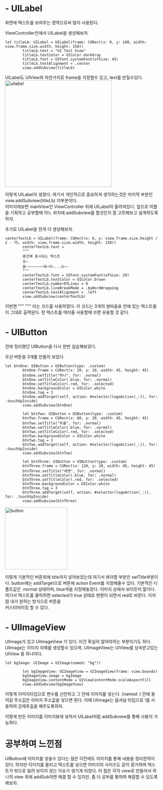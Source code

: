 # - UILabel

화면에 택스트를 보여주는 영역으로써 많이 사용된다.

ViewController안에서 UILabel을 생성해보자.

```
let titleLb: UILabel = UILabel(frame: CGRect(x: 0, y: 100, width: view.frame.size.width, height: 150))
        titleLb.text = "UI Test View"
        titleLb.textColor = UIColor.darkGray
        titleLb.font = UIFont.systemFont(ofSize: 45)
        titleLb.textAlignment = .center
        view.addSubview(titleLb)

```

UILabel도 UIView와 마찬가지로 frame을 지정할수 있고, text를 만질수있다.
<img width="350" alt="uilabel" src="https://user-images.githubusercontent.com/35207193/35678903-7bcbe0a8-0798-11e8-91d9-f8b37b582a30.png">

이렇게 UILabel이 생겼다. 여기서 개인적으로 중요하게 생각하는것은 마지막 부분인 view.addSubview(titleLb) 이부분이다.<br>
이미지에보면 mainView인 ViewController 위에 UILabel이 올려져있다. 앞으로 어플을 기획하고 공부할때 어느 위치에
addSubview를 할것인지 잘 고민해보고 설계하도록 하자.

추가로 UILabel을 한개 더 생성해보자.

```
centerTextLb = UILabel(frame: CGRect(x: 0, y: view.frame.size.height / 2 - 75, width: view.frame.size.width, height: 150))
        centerTextLb.text =
        """
        중간에 표시되는 텍스트
        오~
        쏠~~~~~~~~레~미~...오~~
        """
        centerTextLb.font = UIFont.systemFont(ofSize: 20)
        centerTextLb.textColor = UIColor.brown
        centerTextLb.numberOfLines = 0
        centerTextLb.lineBreakMode = .byWordWrapping
        centerTextLb.textAlignment = .left
        view.addSubview(centerTextLb)

```

이번엔 """ """ 라는 코드를 사용하였다. 이 코드는 3개의 쌍따옴표 안에 있는 텍스트들이 그대로 출력된다. 한 텍스트를 여러줄 사용할때 쓰면 유용할 것 같다. <br>

# - UIButton

전에 정리했던 UIButton을 다시 한번 실습해보았다.<br>

우선 버튼을 3개를 만들어 보았다.

```
let btnOne: UIButton = UIButton(type: .custom)
        btnOne.frame = CGRect(x: 20, y: 20, width: 45, height: 45)
        btnOne.setTitle("하나", for: .normal)
        btnOne.setTitleColor(.blue, for: .normal)
        btnOne.setTitleColor(.red, for: .selected)
        btnOne.backgroundColor = UIColor.white
        btnOne.tag = 1
        btnOne.addTarget(self, action: #selector(logoAction(_:)), for: .touchUpInside)
        view.addSubview(btnOne)

        let btnTwo: UIButton = UIButton(type: .custom)
        btnTwo.frame = CGRect(x: 80, y: 20, width: 45, height: 45)
        btnTwo.setTitle("두울", for: .normal)
        btnTwo.setTitleColor(.blue, for: .normal)
        btnTwo.setTitleColor(.red, for: .selected)
        btnTwo.backgroundColor = UIColor.white
        btnTwo.tag = 2
        btnTwo.addTarget(self, action: #selector(logoAction(_:)), for: .touchUpInside)
        view.addSubview(btnTwo)

        let btnThree: UIButton = UIButton(type: .custom)
        btnThree.frame = CGRect(x: 120, y: 20, width: 45, height: 45)
        btnThree.setTitle("세엣", for: .normal)
        btnThree.setTitleColor(.blue, for: .normal)
        btnThree.setTitleColor(.red, for: .selected)
        btnThree.backgroundColor = UIColor.white
        btnThree.tag = 3
        btnThree.addTarget(self, action: #selector(logoAction(_:)), for: .touchUpInside)
        view.addSubview(btnThree)
```


<img width="204" alt="button" src="https://user-images.githubusercontent.com/35207193/35679688-5adec84e-079b-11e8-9bea-7561f8ad76fa.png">




이렇게 기본적인 버튼위에 title까지 넣어보았는데 여기서 봐야할 부분은  setTitle부분이다.
button에는 addTarget으로 버튼에 action Event를 지정해줄수 있다.
기본적인 디폴트값은 .normal 상태이며, blue색을 지정해놓았다. 이미지 상에서 보이듯이 말이다.
여기서 텍스트를 클릭하면 selected가 true 상태로 변환이 되면서 red로 바뀐다. 이처럼 내가 원하는 방식으로 버튼을 <br>
커스터마이징 할 수 있다.

# - UIImageView

UIImage가 있고 UIImageView 가 있다. 이건 확실히 알아야하는 부분이기도 하다.<br>
UIImage는 이미지 자체를 생성할수 있으며, UIImageView는 UIView를 상속받고있는 UIView 중 하나이다.

```
let bgImage: UIImage = UIImage(named: "bg")!

        let bgImageView: UIImageView = UIImageView(frame: view.bounds)
        bgImageView.image = bgImage
        bgImageView.contentMode = UIViewContentMode.scaleAspectFill
        view.addSubview(bgImageView)

```

이렇게 이미지타입으로 변수를 선언하고 그 안에 이미지를 넣는다. (named: ) 안에 들어갈 주소값은 이미지 주소값을 넣으면 된다. 이때 UIImage는 옵셔널 타입으로 !를 사용하여 강제추출을 해주도록하자.

이렇게 만든 이미지를 이미지뷰에 넣어서 UILabel처럼  addSubview를 통해 사용이 가능하다.

# 공부하며 느낀점

UIButton에 이미지를 넣을수 있다는 점은 이전에도 이미지를 통해 내용을 정리한적이 있다.
하지만 이미지를 올리고 텍스트를 넣으면 이미지의 사이즈도 같이 증가하여 텍스트가 밖으로 밀려 보이지 않는 이슈가 생기게 되었다. 이 점은 각각 view로 만들어서 하나의 view 위에 addSub하면 해결 할 수 있지만, 좀 더 공부를 통하여 해결할 수 있도록 해보자.<br>

